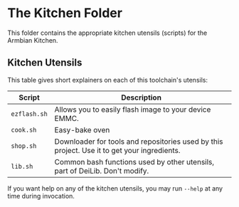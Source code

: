 # The Kitchen Folder

This folder contains the appropriate kitchen utensils (scripts) for the Armbian Kitchen.

## Kitchen Utensils

This table gives short explainers on each of this toolchain's utensils:

| Script | Description |
| ------ | --------------- |
| ``ezflash.sh`` | Allows you to easily flash image to your device EMMC. |
| ``cook.sh`` | Easy-bake oven |
| ``shop.sh`` | Downloader for tools and repositories used by this project.  Use it to get your ingredients. |
| ``lib.sh`` | Common bash functions used by other utensils, part of DeiLib.  Don't modify. |

If you want help on any of the kitchen utensils, you may run ``--help`` at any time during invocation.

